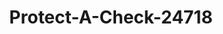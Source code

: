 ---
f_zip-code: 93041
f_state-code: CA
title: Protect-A-Check-24718
f_phone: 805-984-9783
f_city-only: Port Hueneme
f_address: 521 West Channel Islands Boulevard Suite 15 Port Hueneme
f_location-unique-id: '24718'
slug: protect-a-check-24718
updated-on: '2024-05-30T13:46:58.046Z'
created-on: '2024-05-30T13:36:59.803Z'
published-on: '2024-05-30T13:54:32.469Z'
f_city-state: cms/city/port-hueneme-ca.md
f_company: cms/company/protect-a-check.md
f_state: cms/state/california.md
layout: '[payday-loan].html'
tags: payday-loan
---